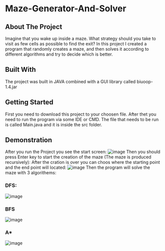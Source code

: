 # Maze-Generator-And-Solver
## About The Project
Imagine that you wake up inside a maze. What strategy should you take to visit as few cells as possible to find the exit? 
In this project I created a program that randomly creates a maze, and then solves it according to different algorithms and try to decide which is better.

## Built With
The project was built in JAVA combined with a GUI library called biuoop-1.4.jar

## Getting Started
First you need to download this project to your choosen file. 
After thet you need to run the program via some IDE or CMD. The file that needs to be run is called Main.java and it is inside the src folder.
## Demonstration
After you run the Project you see the start screen:
![image](https://user-images.githubusercontent.com/71848366/183285833-b831ea9c-4163-48cc-a462-543fe58b71e2.png)
Then you should press Enter key to start the creation of the maze (The maze is produced recursively):
After the cration is over you can choos where the starting point and the end point will located:
![image](https://user-images.githubusercontent.com/71848366/183285921-3025f53a-3a3a-4b7d-b8e3-47d96e0fb57d.png)
Then the program will solve the maze with 3 algorithems:

### DFS:
![image](https://user-images.githubusercontent.com/71848366/183285958-4bd59aba-208b-43c9-829c-a02bdfbac3e1.png)

### BFS
![image](https://user-images.githubusercontent.com/71848366/183285970-11d62b8e-ac1c-4e3f-b9e3-de3d7b05e901.png)

### A*
![image](https://user-images.githubusercontent.com/71848366/183285994-1dcbfb97-9a55-477c-90bf-ba3d465c5368.png)
